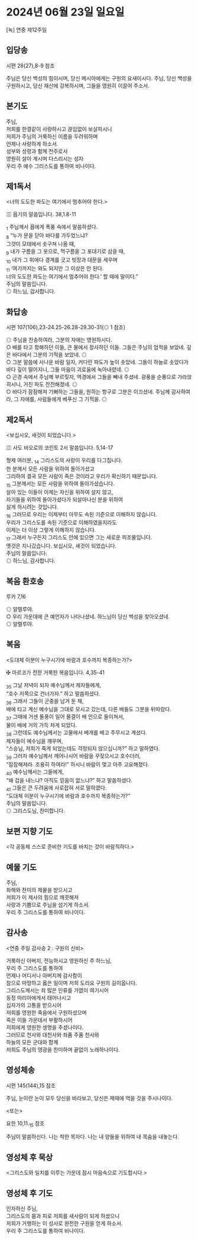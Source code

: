 # 2024년 06월 23일 일요일

[녹] 연중 제12주일  


## 입당송

시편 28(27),8-9 참조

주님은 당신 백성의 힘이시며, 당신 메시아에게는 구원의 요새이시다. 주님, 당신 백성을 구원하시고, 당신 재산에 강복하시며, 그들을 영원히 이끌어 주소서.  
  
## 본기도

주님,  
저희를 한결같이 사랑하시고 끊임없이 보살피시니  
저희가 주님의 거룩하신 이름을 두려워하며  
언제나 사랑하게 하소서.  
성부와 성령과 함께 천주로서  
영원히 살아 계시며 다스리시는 성자  
우리 주 예수 그리스도를 통하여 비나이다.  
  
## 제1독서

<너의 도도한 파도는 여기에서 멈추어야 한다.>

▥ 욥기의 말씀입니다. 38,1.8-11

<sub>1</sub> 주님께서 욥에게 폭풍 속에서 말씀하셨다.  
<sub>8</sub> “누가 문을 닫아 바다를 가두었느냐?  
그것이 모태에서 솟구쳐 나올 때,  
<sub>9</sub> 내가 구름을 그 옷으로, 먹구름을 그 포대기로 삼을 때,  
<sub>10</sub> 내가 그 위에다 경계를 긋고 빗장과 대문을 세우며  
<sub>11</sub> ‘여기까지는 와도 되지만 그 이상은 안 된다.  
너의 도도한 파도는 여기에서 멈추어야 한다.’ 할 때에 말이다.”  
주님의 말씀입니다.  
◎ 하느님, 감사합니다.  
  
## 화답송

시편 107(106),23-24.25-26.28-29.30-31(◎ 1 참조)

◎ 주님을 찬송하여라, 그분의 자애는 영원하시다.  
○ 배를 타고 항해하던 이들, 큰 물에서 장사하던 이들. 그들은 주님의 업적을 보았네. 깊은 바다에서 그분의 기적을 보았네. ◎  
○ 그분 말씀에 사나운 바람 일자, 커다란 파도가 높이 솟았네. 그들이 하늘로 솟았다가 바다 깊이 떨어지니, 그들 마음이 괴로움에 녹아내렸네. ◎  
○ 곤경 속에서 주님께 부르짖자, 역경에서 그들을 빼내 주셨네. 광풍을 순풍으로 가라앉히시니, 거친 파도 잔잔해졌네. ◎  
○ 바다가 잠잠해져 기뻐하는 그들을, 원하는 항구로 그분은 이끄셨네. 주님께 감사하여라, 그 자애를, 사람들에게 베푸신 그 기적을. ◎  
  
## 제2독서

<보십시오, 새것이 되었습니다.>

▥ 사도 바오로의 코린토 2서 말씀입니다. 5,14-17

형제 여러분, <sub>14</sub> 그리스도의 사랑이 우리를 다그칩니다.  
한 분께서 모든 사람을 위하여 돌아가셨고  
그리하여 결국 모든 사람이 죽은 것이라고 우리가 확신하기 때문입니다.  
<sub>15</sub> 그분께서는 모든 사람을 위하여 돌아가셨습니다.  
살아 있는 이들이 이제는 자신을 위하여 살지 않고,  
자기들을 위하여 돌아가셨다가 되살아나신 분을 위하여  
살게 하시려는 것입니다.  
<sub>16</sub> 그러므로 우리는 이제부터 아무도 속된 기준으로 이해하지 않습니다.  
우리가 그리스도를 속된 기준으로 이해하였을지라도  
이제는 더 이상 그렇게 이해하지 않습니다.  
<sub>17</sub> 그래서 누구든지 그리스도 안에 있으면 그는 새로운 피조물입니다.  
옛것은 지나갔습니다. 보십시오, 새것이 되었습니다.  
주님의 말씀입니다.  
◎ 하느님, 감사합니다.  
  
## 복음 환호송

루카 7,16

◎ 알렐루야.  
○ 우리 가운데에 큰 예언자가 나타나셨네. 하느님이 당신 백성을 찾아오셨네.  
◎ 알렐루야.  
  
## 복음

<도대체 이분이 누구시기에 바람과 호수까지 복종하는가?>

✠ 마르코가 전한 거룩한 복음입니다. 4,35-41

<sub>35</sub> 그날 저녁이 되자 예수님께서 제자들에게,  
“호수 저쪽으로 건너가자.” 하고 말씀하셨다.  
<sub>36</sub> 그래서 그들이 군중을 남겨 둔 채,  
배에 타고 계신 예수님을 그대로 모시고 갔는데, 다른 배들도 그분을 뒤따랐다.  
<sub>37</sub> 그때에 거센 돌풍이 일어 물결이 배 안으로 들이쳐서,  
물이 배에 거의 가득 차게 되었다.  
<sub>38</sub> 그런데도 예수님께서는 고물에서 베개를 베고 주무시고 계셨다.  
제자들이 예수님을 깨우며,  
“스승님, 저희가 죽게 되었는데도 걱정되지 않으십니까?” 하고 말하였다.  
<sub>39</sub> 그러자 예수님께서 깨어나시어 바람을 꾸짖으시고 호수더러,  
“잠잠해져라. 조용히 하여라!” 하시니 바람이 멎고 아주 고요해졌다.  
<sub>40</sub> 예수님께서는 그들에게,  
“왜 겁을 내느냐? 아직도 믿음이 없느냐?” 하고 말씀하셨다.  
<sub>41</sub> 그들은 큰 두려움에 사로잡혀 서로 말하였다.  
“도대체 이분이 누구시기에 바람과 호수까지 복종하는가?”  
주님의 말씀입니다.  
◎ 그리스도님, 찬미합니다.  
  
## 보편 지향 기도

<각 공동체 스스로 준비한 기도를 바치는 것이 바람직하다.>

  
## 예물 기도

주님,  
화해와 찬미의 제물을 받으시고  
저희가 이 제사의 힘으로 깨끗해져  
사랑과 기쁨으로 주님을 섬기게 하소서.  
우리 주 그리스도를 통하여 비나이다.  
  
## 감사송

<연중 주일 감사송 2 : 구원의 신비>

거룩하신 아버지, 전능하시고 영원하신 주 하느님,  
우리 주 그리스도를 통하여  
언제나 어디서나 아버지께 감사함이  
참으로 마땅하고 옳은 일이며 저희 도리요 구원의 길이옵니다.  
그리스도께서는 죄 많은 인류를 가엾이 여기시어  
동정 마리아에게서 태어나시고  
십자가의 고통을 받으시어  
저희를 영원한 죽음에서 구원하셨으며  
죽은 이들 가운데서 부활하시어  
저희에게 영원한 생명을 주셨나이다.  
그러므로 천사와 대천사와 좌품 주품 천사와  
하늘의 모든 군대와 함께  
저희도 주님의 영광을 찬미하며 끝없이 노래하나이다.  
  
## 영성체송

시편 145(144),15 참조

주님, 눈이란 눈이 모두 당신을 바라보고, 당신은 제때에 먹을 것을 주시나이다.  
  
<또는>  
  
요한 10,11.<sub>15</sub> 참조  
  
주님이 말씀하신다. 나는 착한 목자다. 나는 내 양들을 위하여 내 목숨을 내놓는다.  
## 영성체 후 묵상

<그리스도와 일치를 이루는 가운데 잠시 마음속으로 기도합시다.>  
## 영성체 후 기도

인자하신 주님,  
그리스도의 몸과 피로 저희를 새사람이 되게 하셨으니  
저희가 거행하는 이 성사로 완전한 구원을 얻게 하소서.  
우리 주 그리스도를 통하여 비나이다.